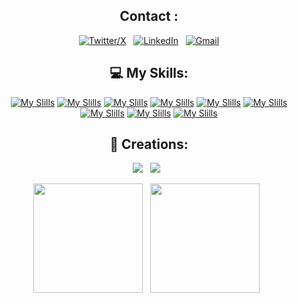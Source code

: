 
<div align="center">

## Contact :

[![Twitter/X](https://skillicons.dev/icons?i=instagram)](https://www.instagram.com/somnath.m41i) &nbsp;
[![LinkedIn](https://skillicons.dev/icons?i=linkedin)](https://www.linkedin.com/in/somnathm41i/) &nbsp;
[![Gmail](https://skillicons.dev/icons?i=gmail)](somnath.malim46@gmail.com)

</div>


<div align="center">

## 💻 My Skills:
[![My Slills](https://skillicons.dev/icons?i=html)]()
[![My Slills](https://skillicons.dev/icons?i=css)]()
[![My Slills](https://skillicons.dev/icons?i=js)]()
[![My Slills](https://skillicons.dev/icons?i=c)]()
[![My Slills](https://skillicons.dev/icons?i=cpp)]()
[![My Slills](https://skillicons.dev/icons?i=php)]()
[![My Slills](https://skillicons.dev/icons?i=mysql)]()
[![My Slills](https://skillicons.dev/icons?i=bash)]()
[![My Slills](https://skillicons.dev/icons?i=linux)]()

## 📖 Creations:

<p>
    <a target="_blank"href="https://somnathmali.000webhostapp.com/"><img src="https://img.shields.io/badge/First%20website-0A0A0A?style=for-the-badge&logo=first%20website&logoColor=red" /></a>&nbsp;&nbsp;
    <a target="_blank"href="https://kshyun28.hashnode.dev/"><img src="https://img.shields.io/badge/Blog-2962FF?style=for-the-badge&logo=blog&logoColor=white" /></a>&nbsp;&nbsp;
  
</p>


<p>
    <img height=175 src="https://github-readme-stats.vercel.app/api?username=SomnathM41i&show_icons=true&count_private=true&theme=dark" />&nbsp;&nbsp;
    <img height=175 src="https://github-readme-stats.vercel.app/api/top-langs/?username=SomnathM41i&layout=compact&theme=dark" />&nbsp;&nbsp;
</p>


</div>


